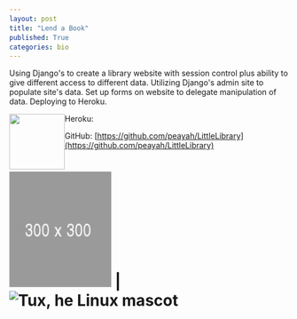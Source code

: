 ```yaml
---
layout: post
title: "Lend a Book"
published: True
categories: bio
---
```


Using Django's to create a library website with session control plus ability to give different access to different data. Utilizing Django's admin site to populate site's data. Set up forms on website to delegate manipulation of data. Deploying to Heroku.

<img align="left" width="100" height="100" src="../../../assets/images/duck.jpg">

Heroku:

GitHub: [https://github.com/peayah/LittleLibrary](https://github.com/peayah/LittleLibrary)

# ![Tux, he Linux mascot](../assets/images/duck.jpg) | ![Tux, he Linux mascot](../../../assets/images/9x9.png)
